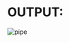 # OUTPUT:

![pipe](https://user-images.githubusercontent.com/77727169/113676320-ee005180-96d9-11eb-85e8-ae7094b56cf2.png)
